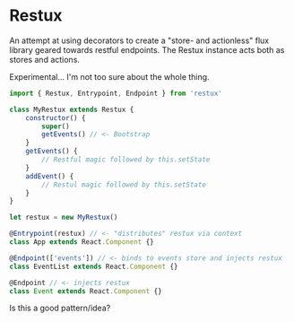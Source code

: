 # Restux

An attempt at using decorators to create a "store- and actionless" flux library geared towards restful endpoints.
The Restux instance acts both as stores and actions.

Experimental... I'm not too sure about the whole thing.

```js
import { Restux, Entrypoint, Endpoint } from 'restux'

class MyRestux extends Restux {
    constructor() {
        super()
        getEvents() // <- Bootstrap
    }
    getEvents() {
        // Restful magic followed by this.setState
    }
    addEvent() {
        // Restul magic followed by this.setState
    }
}

let restux = new MyRestux()

@Entrypoint(restux) // <- "distributes" restux via context
class App extends React.Component {}

@Endpoint(['events']) // <- binds to events store and injects restux
class EventList extends React.Component {}

@Endpoint // <- injects restux
class Event extends React.Component {} 
```

Is this a good pattern/idea?
